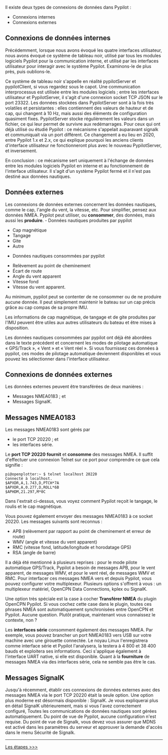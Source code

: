 Il existe deux types de connexions de données dans Pypilot :
* Connexions internes
* Connexions externes

## Connexions de données internes
Précédemment, lorsque nous avons évoqué les quatre interfaces utilisateur, nous avons évoqué ce système de tableau noir, utilisé par tous les modules logiciels Pypilot pour la communication interne, et utilisé par les interfaces utilisateur pour interagir avec le système Pypilot. Examinons-le de plus près, puis oublions-le.

Ce système de tableau noir s'appelle en réalité pypilotServer et pypilotClient, si vous regardez sous le capot. Une communication interprocessus est utilisée entre les modules logiciels ; entre les interfaces utilisateur et PypilotServer, il s'agit d'une connexion socket TCP JSON sur le port 23322. Les données stockées dans PypilotServer sont à la fois très volatiles et persistantes : elles contiennent des valeurs de hauteur et de cap, qui changent à 10 Hz, mais aussi des éléments de configuration quasiment fixes. PypilotServer stocke régulièrement les valeurs dans un fichier, ce qui leur permet de survivre aux redémarrages. Pour ceux qui ont déjà utilisé ou étudié Pypilot : ce mécanisme s'appelait auparavant signalk et communiquait via un port différent. Ce changement a eu lieu en 2020, entre Pypilot 1.x et 2.x, ce qui explique pourquoi les anciens clients d'interface utilisateur ne fonctionneront plus avec le nouveau PypilotServer, et inversement.

En conclusion : ce mécanisme sert uniquement à l'échange de données entre les modules logiciels Pypilot en interne et au fonctionnement de l'interface utilisateur. Il s'agit d'un système Pypilot fermé et il n'est pas destiné aux données nautiques.

## Données externes
Les connexions de données externes concernent les données nautiques, comme le cap, l'angle du vent, la vitesse, etc. Pour simplifier, pensez aux données NMEA. Pypilot peut utiliser, ou **consommer**, des données, mais aussi les **produire**. - Données nautiques produites par pypilot
* Cap magnétique
* Tangage
* Gite
* Autre
- Données nautiques consommées par pypilot
* Relèvement au point de cheminement
* Écart de route
* Angle du vent apparent
* Vitesse fond
* Vitesse du vent apparent.

Au minimum, pypilot peut se contenter de ne consommer ou de ne produire aucune donnée. Il peut simplement maintenir le bateau sur un cap précis grâce au cap compas de sa propre IMU.

Les informations de cap magnétique, de tangage et de gite produites par l'IMU peuvent être utiles aux autres utilisateurs du bateau et être mises à disposition.

Les données nautiques consommées par pypilot ont déjà été abordées dans le texte précédent et concernent les modes de pilotage automatique « GPS/Track », « Vent » et « Vent réel ». Si vous fournissez ces données à pypilot, ces modes de pilotage automatique deviennent disponibles et vous pouvez les sélectionner dans l'interface utilisateur.

## Connexions de données externes
Les données externes peuvent être transférées de deux manières :
* Messages NMEA0183 ; et
* Messages SignalK.

## Messages NMEA0183
Les messages NMEA0183 sont gérés par
* le port TCP 20220 ; et
* les interfaces série.

Le **port TCP 20220** **fournit** et **consomme** des messages NMEA. Il suffit d'effectuer une connexion Telnet sur ce port pour comprendre ce que cela signifie :

```
pi@openplotter:~ $ telnet localhost 20220
Connecté à localhost.
$APXDR,A,1.743,D,PTCH*7A
$APXDR,A,0.277,D,ROLL*6B
$APHDM,21.297,M*0C
```

Dans l'extrait ci-dessus, vous voyez comment Pypilot reçoit le tangage, le roulis et le cap magnétique.

Vous pouvez également envoyer des messages NMEA0183 à ce socket 20220. Les messages suivants sont reconnus :
* APB (relèvement par rapport au point de cheminement et erreur de route)
* WMV (angle et vitesse du vent apparent)
* RMC (vitesse fond, latitude/longitude et horodatage GPS)
* RSA (angle de barre)

Il a déjà été mentionné à plusieurs reprises : pour le mode pilote automatique GPS/Track, Pypilot a besoin de messages APB, pour le vent apparent, de messages WMV, et pour le vent réel, de messages WMV et RMC. Pour interfacer ces messages NMEA vers et depuis Pypilot, vous pouvez configurer votre multiplexeur. Plusieurs options s'offrent à vous : un multiplexeur matériel, OpenCPN Data Connections, kplex ou SignalK.

Une option très spéciale est la case à cocher **Transférer NMEA** du plugin OpenCPN Pypilot. Si vous cochez cette case dans le plugin, toutes ces phrases NMEA sont automatiquement synchronisées entre OpenCPN et Pypilot. Aucune question. Plutôt pratique, maintenant vous connaissez le contexte, non ?

Les **interfaces série** consomment également des messages NMEA. Par exemple, vous pouvez brancher un port NMEA0183 vers USB sur votre machine avec une girouette connectée. Le noyau Linux l'enregistrera comme interface série et Pypilot l'analysera, la testera à 4 800 et 38 400 bauds et exploitera ses informations. Ceci s'applique également à l'interface UART native, si elle est disponible. Quant à la **fourniture** de messages NMEA via des interfaces série, cela ne semble pas être le cas.

## Messages SignalK
Jusqu'à récemment, établir ces connexions de données externes avec des messages NMEA via le port TCP 20220 était la seule option. Une option plus moderne est désormais disponible : SignalK. Je vous expliquerai plus en détail SignalK ultérieurement, mais si vous l'avez correctement configuré, Toutes les communications de données nautiques sont gérées automatiquement. Du point de vue de Pypilot, aucune configuration n'est requise. Du point de vue de Signalk, vous devez vous assurer que MDNS est activé dans les paramètres du serveur et approuver la demande d'accès dans le menu Sécurité de Signalk.

***
[Les étapes >>>](Les-étapes)